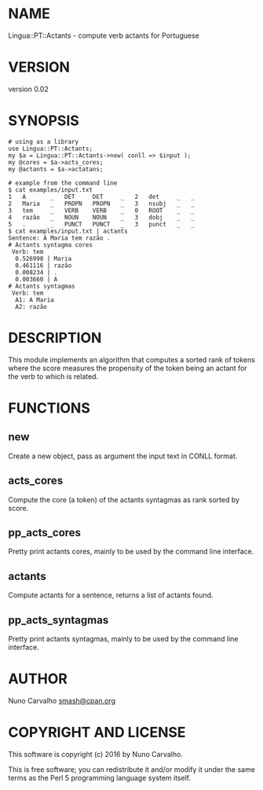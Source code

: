 # NAME

Lingua::PT::Actants - compute verb actants for Portuguese

# VERSION

version 0.02

# SYNOPSIS

    # using as a library
    use Lingua::PT::Actants;
    my $a = Lingua::PT::Actants->new( conll => $input );
    my @cores = $a->acts_cores;
    my @actants = $a->actatans;

    # example from the command line
    $ cat examples/input.txt 
    1   A       _   DET     DET     _   2   det     _   _
    2   Maria   _   PROPN   PROPN   _   3   nsubj   _   _
    3   tem     _   VERB    VERB    _   0   ROOT    _   _
    4   razão   _   NOUN    NOUN    _   3   dobj    _   _
    5   .       _   PUNCT   PUNCT   _   3   punct   _   _
    $ cat examples/input.txt | actants
    Sentence: A Maria tem razão .
    # Actants syntagma cores
     Verb: tem
      0.526990 | Maria
      0.461116 | razão
      0.008234 | .
      0.003660 | A
    # Actants syntagmas
     Verb: tem
      A1: A Maria
      A2: razão

# DESCRIPTION

This module implements an algorithm that computes a sorted rank of tokens
where the score measures the propensity of the token being an actant
for the verb to which is related.

# FUNCTIONS

## new

Create a new object, pass as argument the input text in CONLL format.

## acts\_cores

Compute the core (a token) of the actants syntagmas as rank sorted by score.

## pp\_acts\_cores

Pretty print actants cores, mainly to be used by the command line interface.

## actants

Compute actants for a sentence, returns a list of actants found.

## pp\_acts\_syntagmas

Pretty print actants syntagmas, mainly to be used by the command line interface.

# AUTHOR

Nuno Carvalho <smash@cpan.org>

# COPYRIGHT AND LICENSE

This software is copyright (c) 2016 by Nuno Carvalho.

This is free software; you can redistribute it and/or modify it under
the same terms as the Perl 5 programming language system itself.
